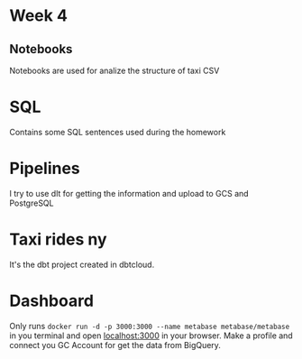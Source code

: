 # Week 4

## Notebooks

Notebooks are used for analize the structure of taxi CSV

# SQL

Contains some SQL sentences used during the homework

# Pipelines

I try to use dlt for getting the information and upload to GCS and PostgreSQL

# Taxi rides ny

It's the dbt project created in dbtcloud.

# Dashboard

Only runs `docker run -d -p 3000:3000 --name metabase metabase/metabase` in you terminal and open [localhost:3000](http://localhost:3000) in your browser. Make a profile and connect you GC Account for get the data from BigQuery.